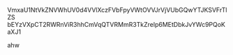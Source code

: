 VmxaU1NtVkZNVWhUV0d4VVlXczFVbFpyVWtOVVJrVjVUbGQwYTJKSVFrTlZS
bEYzVXpCT2RWRnViR3hhCmVqQTVRMmR3TkZrelp6MEtDbkJvYWc9PQoKaXJ1

ahw